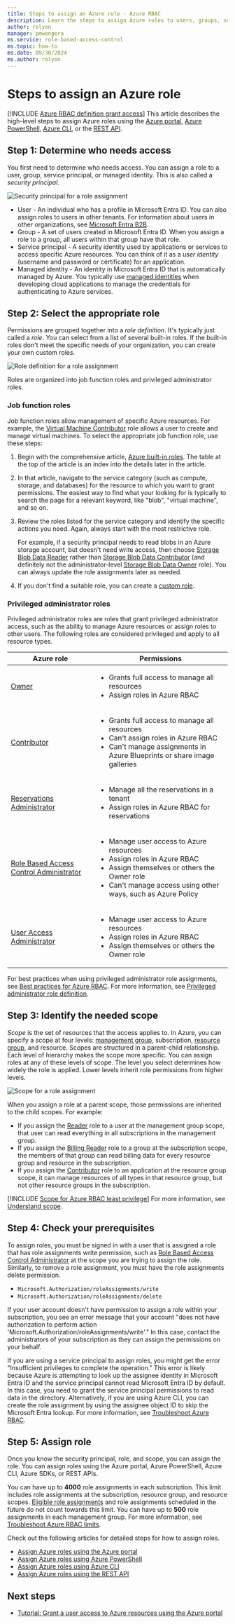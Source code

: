 ```yaml
---
title: Steps to assign an Azure role - Azure RBAC
description: Learn the steps to assign Azure roles to users, groups, service principals, or managed identities using Azure role-based access control (Azure RBAC).
author: rolyon
manager: pmwongera
ms.service: role-based-access-control
ms.topic: how-to
ms.date: 09/30/2024
ms.author: rolyon
---
```


# Steps to assign an Azure role

[!INCLUDE [Azure RBAC definition grant access](../../includes/role-based-access-control/definition-grant.md)] This article describes the high-level steps to assign Azure roles using the [Azure portal](role-assignments-portal.yml), [Azure PowerShell](role-assignments-powershell.md), [Azure CLI](role-assignments-cli.md), or the [REST API](role-assignments-rest.md).

## Step 1: Determine who needs access

You first need to determine who needs access. You can assign a role to a user, group, service principal, or managed identity. This is also called a *security principal*.

![Security principal for a role assignment](./media/shared/rbac-security-principal.png)

- User - An individual who has a profile in Microsoft Entra ID. You can also assign roles to users in other tenants. For information about users in other organizations, see [Microsoft Entra B2B](../active-directory/external-identities/what-is-b2b.md).
- Group - A set of users created in Microsoft Entra ID. When you assign a role to a group, all users within that group have that role. 
- Service principal - A security identity used by applications or services to access specific Azure resources. You can think of it as a *user identity* (username and password or certificate) for an application.
- Managed identity - An identity in Microsoft Entra ID that is automatically managed by Azure. You typically use [managed identities](../active-directory/managed-identities-azure-resources/overview.md) when developing cloud applications to manage the credentials for authenticating to Azure services.

## Step 2: Select the appropriate role

Permissions are grouped together into a *role definition*. It's typically just called a *role*. You can select from a list of several built-in roles. If the built-in roles don't meet the specific needs of your organization, you can create your own custom roles.

![Role definition for a role assignment](./media/shared/rbac-role-definition.png)

Roles are organized into job function roles and privileged administrator roles.

### Job function roles

Job function roles allow management of specific Azure resources. For example, the [Virtual Machine Contributor](built-in-roles.md#virtual-machine-contributor) role allows a user to create and manage virtual machines. To select the appropriate job function role, use these steps:

1. Begin with the comprehensive article, [Azure built-in roles](built-in-roles.md). The table at the top of the article is an index into the details later in the article.

1. In that article, navigate to the service category (such as compute, storage, and databases) for the resource to which you want to grant permissions. The easiest way to find what your looking for is typically to search the page for a relevant keyword, like "blob", "virtual machine", and so on.

1. Review the roles listed for the service category and identify the specific actions you need. Again, always start with the most restrictive role.

    For example, if a security principal needs to read blobs in an Azure storage account, but doesn't need write access, then choose [Storage Blob Data Reader](built-in-roles.md#storage-blob-data-reader) rather than [Storage Blob Data Contributor](built-in-roles.md#storage-blob-data-contributor) (and definitely not the administrator-level [Storage Blob Data Owner](built-in-roles.md#storage-blob-data-owner) role). You can always update the role assignments later as needed.

1. If you don't find a suitable role, you can create a [custom role](custom-roles.md).

### Privileged administrator roles

Privileged administrator roles are roles that grant privileged administrator access, such as the ability to manage Azure resources or assign roles to other users. The following roles are considered privileged and apply to all resource types.

| Azure role | Permissions |
| --- | --- |
| [Owner](built-in-roles.md#owner) | <ul><li>Grants full access to manage all resources</li><li>Assign roles in Azure RBAC</li></ul> |
| [Contributor](built-in-roles.md#contributor) | <ul><li>Grants full access to manage all resources</li><li>Can't assign roles in Azure RBAC</li><li>Can't manage assignments in Azure Blueprints or share image galleries</li></ul> |
| [Reservations Administrator](built-in-roles.md#reservations-administrator) | <ul><li>Manage all the reservations in a tenant</li><li>Assign roles in Azure RBAC for reservations</li></ul> |
| [Role Based Access Control Administrator](built-in-roles.md#role-based-access-control-administrator) | <ul><li>Manage user access to Azure resources</li><li>Assign roles in Azure RBAC</li><li>Assign themselves or others the Owner role</li><li>Can't manage access using other ways, such as Azure Policy</li></ul> |
| [User Access Administrator](built-in-roles.md#user-access-administrator) | <ul><li>Manage user access to Azure resources</li><li>Assign roles in Azure RBAC</li><li>Assign themselves or others the Owner role</li></ul> |

For best practices when using privileged administrator role assignments, see [Best practices for Azure RBAC](best-practices.md#limit-privileged-administrator-role-assignments). For more information, see [Privileged administrator role definition](./role-definitions.md#privileged-administrator-role-definition).

## Step 3: Identify the needed scope

*Scope* is the set of resources that the access applies to. In Azure, you can specify a scope at four levels: [management group](../governance/management-groups/overview.md), subscription, [resource group](../azure-resource-manager/management/overview.md#resource-groups), and resource. Scopes are structured in a parent-child relationship. Each level of hierarchy makes the scope more specific. You can assign roles at any of these levels of scope. The level you select determines how widely the role is applied. Lower levels inherit role permissions from higher levels. 

![Scope for a role assignment](./media/shared/rbac-scope.png)

When you assign a role at a parent scope, those permissions are inherited to the child scopes. For example:

- If you assign the [Reader](built-in-roles.md#reader) role to a user at the management group scope, that user can read everything in all subscriptions in the management group.
- If you assign the [Billing Reader](built-in-roles.md#billing-reader) role to a group at the subscription scope, the members of that group can read billing data for every resource group and resource in the subscription.
- If you assign the [Contributor](built-in-roles.md#contributor) role to an application at the resource group scope, it can manage resources of all types in that resource group, but not other resource groups in the subscription.

[!INCLUDE [Scope for Azure RBAC least privilege](../../includes/role-based-access-control/scope-least.md)] For more information, see [Understand scope](scope-overview.md).

## Step 4: Check your prerequisites

To assign roles, you must be signed in with a user that is assigned a role that has role assignments write permission, such as [Role Based Access Control Administrator](built-in-roles.md#role-based-access-control-administrator) at the scope you are trying to assign the role. Similarly, to remove a role assignment, you must have the role assignments delete permission.

- `Microsoft.Authorization/roleAssignments/write`
- `Microsoft.Authorization/roleAssignments/delete`

If your user account doesn't have permission to assign a role within your subscription, you see an error message that your account "does not have authorization to perform action 'Microsoft.Authorization/roleAssignments/write'." In this case, contact the administrators of your subscription as they can assign the permissions on your behalf.

If you are using a service principal to assign roles, you might get the error "Insufficient privileges to complete the operation." This error is likely because Azure is attempting to look up the assignee identity in Microsoft Entra ID and the service principal cannot read Microsoft Entra ID by default. In this case, you need to grant the service principal permissions to read data in the directory. Alternatively, if you are using Azure CLI, you can create the role assignment by using the assignee object ID to skip the Microsoft Entra lookup. For more information, see [Troubleshoot Azure RBAC](troubleshooting.md).

## Step 5: Assign role

Once you know the security principal, role, and scope, you can assign the role. You can assign roles using the Azure portal, Azure PowerShell, Azure CLI, Azure SDKs, or REST APIs.

You can have up to **4000** role assignments in each subscription. This limit includes role assignments at the subscription, resource group, and resource scopes. [Eligible role assignments](./role-assignments-portal.yml#step-6-select-assignment-type) and role assignments scheduled in the future do not count towards this limit. You can have up to **500** role assignments in each management group. For more information, see [Troubleshoot Azure RBAC limits](troubleshoot-limits.md).

Check out the following articles for detailed steps for how to assign roles.

- [Assign Azure roles using the Azure portal](role-assignments-portal.yml)
- [Assign Azure roles using Azure PowerShell](role-assignments-powershell.md)
- [Assign Azure roles using Azure CLI](role-assignments-cli.md)
- [Assign Azure roles using the REST API](role-assignments-rest.md)

## Next steps

- [Tutorial: Grant a user access to Azure resources using the Azure portal](quickstart-assign-role-user-portal.md)
